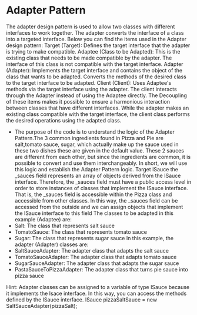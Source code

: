 # Adapter Pattern #
The adapter design pattern is used to allow two classes with different interfaces to work together. The adapter converts the interface of a class into a targeted interface. Below you can find the items used in the Adapter design pattern:
Target (Target): Defines the target interface that the adapter is trying to make compatible.
Adaptee (Class to be Adapted): This is the existing class that needs to be made compatible by the adapter. The interface of this class is not compatible with the target interface.
Adapter (Adapter): Implements the target interface and contains the object of the class that wants to be adapted. Converts the methods of the desired class to the target interface to be adapted.
Client (Client): Uses Adaptee's methods via the target interface using the adapter. The client interacts through the Adapter instead of using the Adaptee directly.
The Decoupling of these items makes it possible to ensure a harmonious interaction between classes that have different interfaces. While the adapter makes an existing class compatible with the target interface, the client class performs the desired operations using the adapted class.
* The purpose of the code is to understand the logic of the Adapter Pattern.The 3 common ingredients found in Pizza and Pie are salt,tomato sauce, sugar, which actually make up the sauce used in these two dishes these are given in the default value. These 2 sauces are different from each other, but since the ingredients are common, it is possible to convert and use them interchangeably. In short, we will use this logic and establish the Adapter Pattern logic.
Target  ISauce 
the _sauces field represents an array of objects derived from the ISauce interface. Therefore, the _sauces field must have a public access level in order to store instances of classes that implement the ISauce interface.
That is, the _sauces field is accessible within the Pizza class and accessible from other classes. In this way, the _sauces field can be accessed from the outside and we can assign objects that implement the ISauce interface to this field
The classes to be adapted in this example (Adaptee) are:
* Salt: The class that represents salt sauce
* TomatoSauce: The class that represents tomato sauce
* Sugar: The class that represents sugar sauce
In this example, the adapter (Adapter) classes are: 
* SaltSauceAdapter: The adapter class that adapts the salt sauce
* TomatoSauceAdapter: The adapter class that adapts tomato sauce
* SugarSauceAdapter: The adapter class that adapts the sugar sauce
* PastaSauceToPizzaAdapter: The adapter class that turns pie sauce into pizza sauce

Hint: Adapter classes can be assigned to a variable of type ISauce because it implements the Isace interface. In this way, you can access the methods defined by the ISauce interface.
ISauce pizzaSaltSauce = new SaltSauceAdapter(pizzaSalt);

